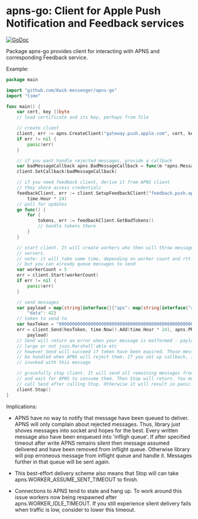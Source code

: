 apns-go: Client for Apple Push Notification and Feedback services
=================================================================

[![GoDoc](https://godoc.org/github.com/Kwik-messenger/apns-go?status.svg)](https://godoc.org/github.com/Kwik-messenger/apns-go)

Package apns-go provides client for interacting with APNS and corresponding
Feedback service. 

Example:

```go
package main

import "github.com/Kwik-messenger/apns-go"
import "time"

func main() {
    var cert, key []byte
    // load certificate and its key, perhaps from file

    // create client
    client, err := apns.CreateClient("gateway.push.apple.com", cert, key, false)
    if err != nil {
        panic(err)
    }

    // if you want handle rejected messages, provide a callback
    var badMessageCallback apns.BadMessageCallback = func(m *apns.Message, code uint8) {}
    client.SetCallback(badMessageCallback)

    // if you need feedback client, derive it from APNS client
    // they share access credentials
    feedbackClient, err := client.SetupFeedbackClient("feedback.push.apple.com",
        time.Hour * 24)
    // poll for updates
    go func() {
        for {
            tokens, err := feedbackClient.GetBadTokens()
            // handle tokens there
        }
    }

    // start client. It will create workers who then will throw messages to APNS
    // servers.
    // note: it will take some time, depending on worker count and rtt to APNS,
    // but you can already queue messages to send
    var workerCount = 5
    err = client.Start(workerCount)
    if err != nil {
        panic(err)
    }

    // send messages
    var payload = map[string]interface{}{"aps": map[string]interface{"alert":"hello world!"},
        "data": 42}
    // token to send to
    var hexToken = "0000000000000000000000000000000000000000000000000000000000000000"
    err = client.Send(hexToken, time.Now().Add(time.Hour * 24), apns.PRIORITY_IMMEDIATE, 
        payload)
    // Send will return an error when your message is malformed - payload is too
    // large or not json.Marshall'able etc
    // however Send will succeed if token have been expired. Those messages will
    // be handled when APNS will reject them. If you set up callback, it will be
    // invoked with this message

    // gracefully stop client. It will send all remaining messages from queue
    // and wait for APNS to consume them. Then Stop will return. You must not
    // call Send after calling Stop. Otherwise it will result in panic.
    client.Stop()
}
```

Implications:

* APNS have no way to notify that message have been queued to deliver. APNS will
only complain about rejected messages. Thus, library just shoves messages into
socket and hopes for the best. Every written message also have been enqueued
into 'infligh queue'. If after specified timeout after write APNS remains silent then
message assumed delivered and have been removed from inflight queue. Otherwise
library will pop erroneous message from inflight queue and handle it. Messages further in 
that queue will be sent again.

* This best-effort delivery scheme also means that Stop will can take 
apns.WORKER_ASSUME_SENT_TIMEOUT to finish.

* Connections to APNS tend to stale and hang up. To work around this issue
workers now being respawned after apns.WORKER_IDLE_TIMEOUT. If you still
experience silent delivery fails when traffic is low, consider to lower this
timeout.
